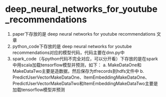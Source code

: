 # deep_neural_networks_for_youtube_recommendations
1. paper下存放的是 deep neural networks for youtube recommendations 文章	
2. python_code下存放的是 deep neural networks for youtube recommendations对应的模型代码，代码主要在dnn.py中
3. spark_code（与python代码不完全对应，可以分开看）下存放的是在spark中用scala加载tensorflow模型并预测，如下：
	a. MakeDataOne和MakeDataTwo主要是造数据，然后保存为tfrecords到hdfs文件中
	b. PredictUserVectorMakeDataOne、ItemEmbeddingMakeDataOne、PredictUserVectorMakeDataTwo和ItemEmbeddingMakeDataTwo主要是加载tensorflow模型并预测
